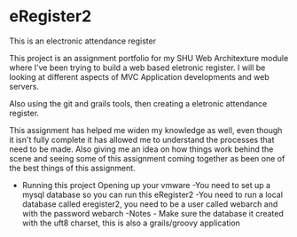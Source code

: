 eRegister2
==========

This is an electronic attendance register

This project is an assignment portfolio for my SHU Web Architexture module where I've been trying to build a web based eletronic register. I will be looking at different aspects of MVC Application developments and web servers.

Also using the git and grails tools, then creating a eletronic attendance register.

This assignment has helped me widen my knowledge as well, even though it isn't fully complete it has allowed me to understand the processes that need to be made. Also giving me an idea on how things work behind the scene and seeing some of this assignment coming together as been one of the best things of this assignment.

- Running this project
Opening up your vmware 
-You need to set up a mysql database so you can run this eRegister2
-You need to run a local database called eregister2, you need to be a user called webarch and with the password webarch
-Notes - Make sure the database it created with the uft8 charset, this is also a grails/groovy application
